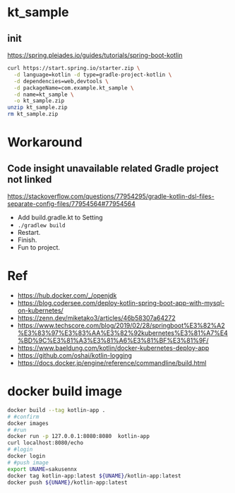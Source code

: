 # kt_sample

## init

https://spring.pleiades.io/guides/tutorials/spring-boot-kotlin

```bash
curl https://start.spring.io/starter.zip \
  -d language=kotlin -d type=gradle-project-kotlin \
  -d dependencies=web,devtools \
  -d packageName=com.example.kt_sample \
  -d name=kt_sample \
  -o kt_sample.zip
unzip kt_sample.zip
rm kt_sample.zip
```

# Workaround

## Code insight unavailable related Gradle project not linked

https://stackoverflow.com/questions/77954295/gradle-kotlin-dsl-files-separate-config-files/77954564#77954564

- Add build.gradle.kt to Setting
- `./gradlew build`
- Restart.
- Finish.
- Fun to project.

# Ref

- https://hub.docker.com/_/openjdk
- https://blog.codersee.com/deploy-kotlin-spring-boot-app-with-mysql-on-kubernetes/
- https://zenn.dev/miketako3/articles/46b58307a64272
- https://www.techscore.com/blog/2019/02/28/springboot%E3%82%A2%E3%83%97%E3%83%AA%E3%82%92kubernetes%E3%81%A7%E4%BD%9C%E3%81%A3%E3%81%A6%E3%81%BF%E3%81%9F/
- https://www.baeldung.com/kotlin/docker-kubernetes-deploy-app
- https://github.com/oshai/kotlin-logging
- https://docs.docker.jp/engine/reference/commandline/build.html

# docker build image
```bash
docker build --tag kotlin-app .
# #confirm
docker images
# #run
docker run -p 127.0.0.1:8080:8080  kotlin-app
curl localhost:8080/echo
# #login
docker login
# #push image
export UNAME=sakusennx
docker tag kotlin-app:latest ${UNAME}/kotlin-app:latest
docker push ${UNAME}/kotlin-app:latest
```
